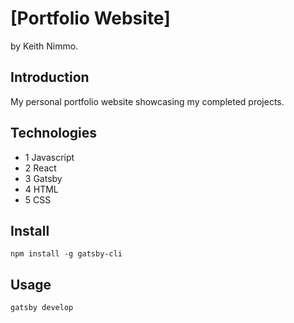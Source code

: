 # [Portfolio Website]
by Keith Nimmo.

## Introduction
My personal portfolio website showcasing my completed projects.

## Technologies
* 1 Javascript
* 2 React
* 3 Gatsby
* 4 HTML
* 5 CSS

## Install
```
npm install -g gatsby-cli
```

## Usage
```
gatsby develop
```


